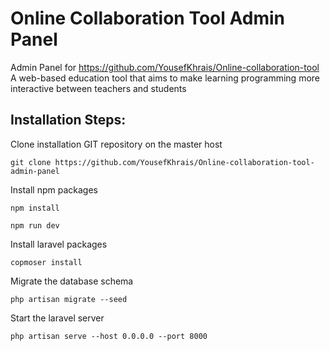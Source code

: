 # Online Collaboration Tool Admin Panel

Admin Panel for https://github.com/YousefKhrais/Online-collaboration-tool
A web-based education tool that aims to make learning programming more interactive between teachers and students

## Installation Steps:

Clone installation GIT repository on the master host

```
git clone https://github.com/YousefKhrais/Online-collaboration-tool-admin-panel
```

Install npm packages

```
npm install

npm run dev
```

Install laravel packages

```
copmoser install
```
Migrate the database schema

```
php artisan migrate --seed
```

Start the laravel server

```
php artisan serve --host 0.0.0.0 --port 8000
```
